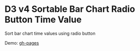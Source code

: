 # D3 v4 Sortable Bar Chart Radio Button Time Value

Sort bar chart time values using radio button

Demo: [gh-pages](https://shanegibney.github.io/D3-v4-Sortable-Bar-Chart-Radio-Button-Time-Value/)
